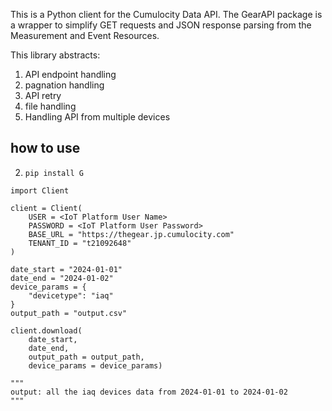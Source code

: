This is a Python client for the Cumulocity Data API. The GearAPI package is a wrapper to simplify GET requests and JSON response parsing from the Measurement and Event Resources. 

This library abstracts:
1. API endpoint handling
2. pagnation handling
3. API retry
4. file handling
5. Handling API from multiple devices 

## how to use

2. `pip install G`


```
import Client

client = Client(
    USER = <IoT Platform User Name>
    PASSWORD = <IoT Platform User Password>
    BASE_URL = "https://thegear.jp.cumulocity.com"
    TENANT_ID = "t21092648"
)

date_start = "2024-01-01"
date_end = "2024-01-02"
device_params = {
    "devicetype": "iaq"
}
output_path = "output.csv"

client.download(
    date_start, 
    date_end, 
    output_path = output_path, 
    device_params = device_params)

"""
output: all the iaq devices data from 2024-01-01 to 2024-01-02
"""
```
